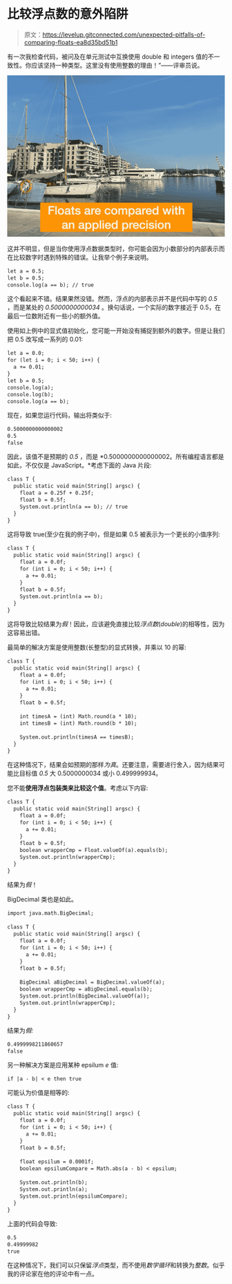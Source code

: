 # 比较浮点数的意外陷阱

> 原文：<https://levelup.gitconnected.com/unexpected-pitfalls-of-comparing-floats-ea8d35bd51b1>

有一次我检查代码，被问及在单元测试中互换使用 double 和 integers 值的不一致性。你应该坚持一种类型。这里没有使用整数的理由！”——评审员说。

![](img/4519110b63e5194ed1b8a567c7ea3b13.png)

这并不明显，但是当你使用浮点数据类型时，你可能会因为小数部分的内部表示而在比较数字时遇到特殊的错误。让我举个例子来说明。

```
let a = 0.5;
let b = 0.5;
console.log(a == b); // true
```

这个看起来不错。结果果然没错。然而，浮点的内部表示并不是代码中写的 *0.5* ，而是某处的 *0.5000000000034* 。换句话说，一个实际的数字接近于 0.5，在最后一位数附近有一些小的额外值。

使用如上例中的显式值初始化，您可能一开始没有捕捉到额外的数字。但是让我们把 0.5 改写成一系列的 0.01:

```
let a = 0.0;
for (let i = 0; i < 50; i++) {
  a += 0.01;
}
let b = 0.5;
console.log(a);
console.log(b);
console.log(a == b);
```

现在，如果您运行代码，输出将类似于:

```
0.5000000000000002
0.5
false
```

因此，该值不是预期的 *0.5* ，而是 *0.5000000000000002。所有编程语言都是如此，不仅仅是 JavaScript。*考虑下面的 Java 片段:

```
class T {
  public static void main(String[] argsc) {
    float a = 0.25f + 0.25f;
    float b = 0.5f;
    System.out.println(a == b); // true
  }
}
```

这将导致 true(至少在我的例子中)，但是如果 0.5 被表示为一个更长的小值序列:

```
class T {
  public static void main(String[] argsc) {
    float a = 0.0f;
    for (int i = 0; i < 50; i++) {
      a += 0.01;
    }
    float b = 0.5f;
    System.out.println(a == b);
  }
}
```

这将导致比较结果为*假*！因此，应该避免直接比较*浮点数*(*double*)的相等性，因为这容易出错。

最简单的解决方案是使用整数(长整型)的显式转换，并乘以 10 的幂:

```
class T {
  public static void main(String[] argsc) {
    float a = 0.0f;
    for (int i = 0; i < 50; i++) {
      a += 0.01;
    }
    float b = 0.5f;

    int timesA = (int) Math.round(a * 10);
    int timesB = (int) Math.round(b * 10);

    System.out.println(timesA == timesB);
  }
}
```

在这种情况下，结果会如预期的那样*为真*。还要注意，需要进行舍入，因为结果可能比目标值 *0.5* 大 0.5000000034 或小 0.499999934。

您不能**使用浮点包装类来比较这个值**。考虑以下内容:

```
class T {
  public static void main(String[] argsc) {
    float a = 0.0f;
    for (int i = 0; i < 50; i++) {
      a += 0.01;
    }
    float b = 0.5f;
    boolean wrapperCmp = Float.valueOf(a).equals(b);
    System.out.println(wrapperCmp);
  }
}
```

结果为*假*！

BigDecimal 类也是如此。

```
import java.math.BigDecimal;

class T {
  public static void main(String[] argsc) {
    float a = 0.0f;
    for (int i = 0; i < 50; i++) {
      a += 0.01;
    }
    float b = 0.5f;

    BigDecimal aBigDecimal = BigDecimal.valueOf(a);
    boolean wrapperCmp = aBigDecimal.equals(b);
    System.out.println(BigDecimal.valueOf(a));
    System.out.println(wrapperCmp);
  }
}
```

结果为*假:*

```
0.4999998211860657
false
```

另一种解决方案是应用某种 epsilum *e* 值:

```
if |a - b| < e then true
```

可能认为价值是相等的:

```
class T {
  public static void main(String[] argsc) {
    float a = 0.0f;
    for (int i = 0; i < 50; i++) {
      a += 0.01;
    }
    float b = 0.5f;

    float epsilum = 0.0001f;
    boolean epsilumCompare = Math.abs(a - b) < epsilum;

    System.out.println(b);
    System.out.println(a);
    System.out.println(epsilumCompare);
  }
}
```

上面的代码会导致:

```
0.5
0.49999982
true
```

在这种情况下，我们可以只保留*浮点*类型，而不使用*数学循环*和转换为*整数*。似乎我的评论家在他的评论中有一点。
